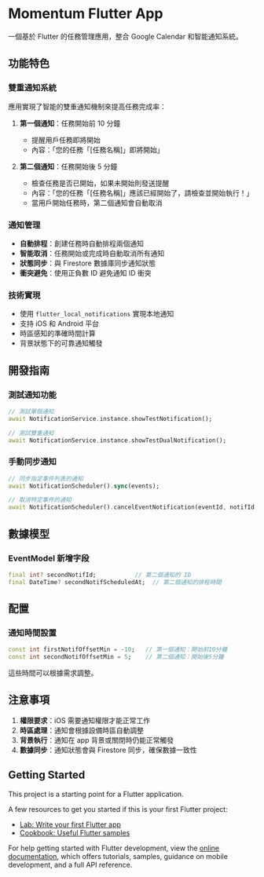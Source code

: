 # Momentum Flutter App

一個基於 Flutter 的任務管理應用，整合 Google Calendar 和智能通知系統。

## 功能特色

### 雙重通知系統
應用實現了智能的雙重通知機制來提高任務完成率：

1. **第一個通知**：任務開始前 10 分鐘
   - 提醒用戶任務即將開始
   - 內容：「您的任務「[任務名稱]」即將開始」

2. **第二個通知**：任務開始後 5 分鐘
   - 檢查任務是否已開始，如果未開始則發送提醒
   - 內容：「您的任務「[任務名稱]」應該已經開始了，請檢查並開始執行！」
   - 當用戶開始任務時，第二個通知會自動取消

### 通知管理
- **自動排程**：創建任務時自動排程兩個通知
- **智能取消**：任務開始或完成時自動取消所有通知
- **狀態同步**：與 Firestore 數據庫同步通知狀態
- **衝突避免**：使用正負數 ID 避免通知 ID 衝突

### 技術實現
- 使用 `flutter_local_notifications` 實現本地通知
- 支持 iOS 和 Android 平台
- 時區感知的準確時間計算
- 背景狀態下的可靠通知觸發

## 開發指南

### 測試通知功能
```dart
// 測試單個通知
await NotificationService.instance.showTestNotification();

// 測試雙重通知
await NotificationService.instance.showTestDualNotification();
```

### 手動同步通知
```dart
// 同步指定事件列表的通知
await NotificationScheduler().sync(events);

// 取消特定事件的通知
await NotificationScheduler().cancelEventNotification(eventId, notifId, secondNotifId);
```

## 數據模型

### EventModel 新增字段
```dart
final int? secondNotifId;           // 第二個通知的 ID
final DateTime? secondNotifScheduledAt;  // 第二個通知的排程時間
```

## 配置

### 通知時間設置
```dart
const int firstNotifOffsetMin = -10;   // 第一個通知：開始前10分鐘
const int secondNotifOffsetMin = 5;    // 第二個通知：開始後5分鐘
```

這些時間可以根據需求調整。

## 注意事項

1. **權限要求**：iOS 需要通知權限才能正常工作
2. **時區處理**：通知會根據設備時區自動調整
3. **背景執行**：通知在 app 背景或關閉時仍能正常觸發
4. **數據同步**：通知狀態會與 Firestore 同步，確保數據一致性

## Getting Started

This project is a starting point for a Flutter application.

A few resources to get you started if this is your first Flutter project:

- [Lab: Write your first Flutter app](https://docs.flutter.dev/get-started/codelab)
- [Cookbook: Useful Flutter samples](https://docs.flutter.dev/cookbook)

For help getting started with Flutter development, view the
[online documentation](https://docs.flutter.dev/), which offers tutorials,
samples, guidance on mobile development, and a full API reference.
